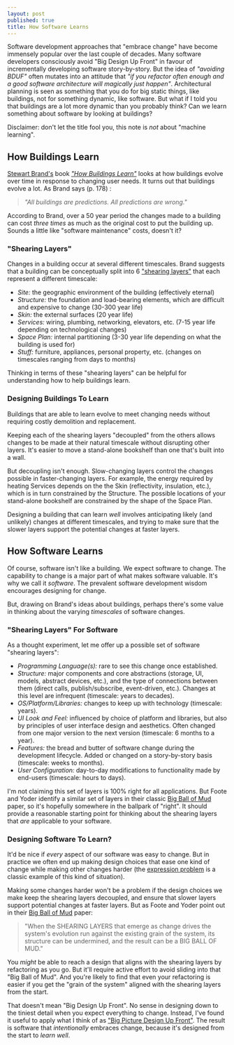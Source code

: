 ```yaml
---
layout: post
published: true 
title: How Software Learns
---
```


Software development approaches that "embrace change" have become immensely popular over the last couple of decades. Many software developers consciously avoid "Big Design Up Front" in favour of incrementally developing software story-by-story. But the idea of *"avoiding BDUF"* often mutates into an attitude that *"if you refactor often enough and a good software architecture will magically just happen"*. Architectural planning is seen as something that you do for big static things, like buildings, not for something dynamic, like software. But what if I told you that buildings are a lot more dynamic than you probably think? Can we learn something about software by looking at buildings?

Disclaimer: don't let the title fool you, this note is *not* about "machine learning".

## How Buildings Learn

[Stewart Brand's](https://en.wikipedia.org/wiki/Stewart_Brand) book [*"How Buildings Learn"*](https://en.wikipedia.org/wiki/How_Buildings_Learn) looks at how buildings evolve over time in response to changing user needs. It turns out that buildings evolve a lot. As Brand says (p. 178) :

> *"All buildings are predictions. All predictions are wrong."*

According to Brand, over a 50 year period the changes made to a building can cost *three times* as much as the original cost to put the building up. Sounds a little like "software maintenance" costs, doesn't it?

### "Shearing Layers"

Changes in a building occur at several different timescales. Brand suggests that a building can be conceptually split into 6 ["shearing layers"](https://en.wikipedia.org/wiki/Shearing_layers) that each represent a different timescale:

- _Site:_ the geographic environment of the building (effectively eternal)
- _Structure:_ the foundation and load-bearing elements, which are difficult and expensive to change (30-300 year life)
- _Skin:_ the external surfaces (20 year life)
- _Services:_ wiring, plumbing, networking, elevators, etc. (7-15 year life depending on technological changes)
- _Space Plan:_ internal partitioning (3-30 year life depending on what the building is used for)
- _Stuff:_ furniture, appliances, personal property, etc. (changes on timescales ranging from days to months)

Thinking in terms of these "shearing layers" can be helpful for understanding how to help buildings learn.

### Designing Buildings To Learn

Buildings that are able to learn evolve to meet changing needs without requiring costly demolition and replacement.

Keeping each of the shearing layers "decoupled" from the others allows changes to be made at their natural timescale without disrupting other layers. It's easier to move a stand-alone bookshelf than one that's built into a wall.

But decoupling isn't enough. Slow-changing layers control the changes possible in faster-changing layers. For example, the energy required by heating Services depends on the the Skin (reflectivity, insulation, etc.), which is in turn constrained by the Structure. The possible locations of your stand-alone bookshelf are constrained by the shape of the Space Plan.

Designing a building that can learn *well* involves anticipating likely (and unlikely) changes at different timescales, and trying to make sure that the slower layers support the potential changes at faster layers.

## How Software Learns

Of course, software isn't like a building. We expect software to change. The capability to change is a major part of what makes software valuable. It's why we call it *software*. The prevalent software development wisdom encourages designing for change.

But, drawing on Brand's ideas about buildings, perhaps there's some value in thinking about the varying *timescales* of software changes.

### "Shearing Layers" For Software

As a thought experiment, let me offer up a possible set of software "shearing layers":

- _Programming Language(s):_ rare to see this change once established.
- _Structure:_  major components and core abstractions (storage, UI, models, abstract devices, etc.), and the type of connections between them (direct calls, publish/subscribe, event-driven, etc.). Changes at this level are infrequent (timescale: years to decades).
- _OS/Platform/Libraries:_ changes to keep up with technology (timescale: years).
- _UI Look and Feel:_ influenced by choice of platform and libraries, but also by principles of user interface design and aesthetics. Often changed from one major version to the next version (timescale: 6 months to a year).
- _Features:_ the bread and butter of software change during the development lifecycle. Added or changed on a story-by-story basis (timescale: weeks to months).
- _User Configuration:_ day-to-day modifications to functionality made by end-users (timescale: hours to days).

I'm not claiming this set of layers is 100% right for all applications. But Foote and Yoder identify a similar set of layers in their classic [Big Ball of Mud](http://www.laputan.org/mud/) paper, so it's hopefully somewhere in the ballpark of "right". It should provide a reasonable starting point for thinking about the shearing layers that *are* applicable to your software.

### Designing Software To Learn?

It'd be nice if *every* aspect of our software was easy to change. But in practice we often end up making design choices that ease one kind of change while making other changes harder (the [expression problem](https://en.wikipedia.org/wiki/Expression_problem) is a classic example of this kind of situation).

Making some changes harder won't be a problem if the design choices we make keep the shearing layers decoupled, and ensure that slower layers support potential changes at faster layers. But as Foote and Yoder point out in their [Big Ball of Mud](http://www.laputan.org/mud/) paper:

> "When the SHEARING LAYERS that emerge as change drives the system's evolution run against the existing grain of the system, its structure can be undermined, and the result can be a BIG BALL OF MUD."

You *might* be able to reach a design that aligns with the shearing layers by refactoring as you go. But it'll require active effort to avoid sliding into that "Big Ball of Mud". And you're likely to find that even your refactoring is easier if you get the "grain of the system" aligned with the shearing layers from the start.

That doesn't mean "Big Design Up Front". No sense in designing down to the tiniest detail when you expect everything to change. Instead, I've found it useful to apply what I think of as ["Big Picture Design Up Front"](http://www.codingthearchitecture.com/2017/10/11/evolutionary_design_still_requires_up_front_thinking.html). The result is software that *intentionally* embraces change, because it's designed from the start to *learn well*.
